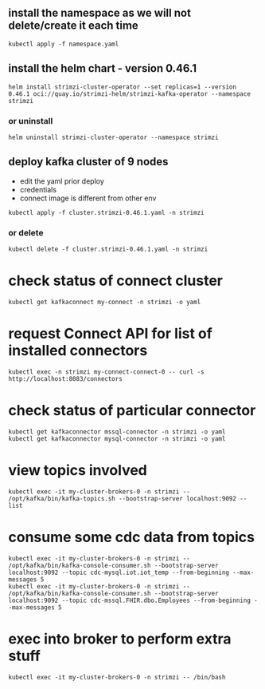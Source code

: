 ## install the namespace as we will not delete/create it each time
```
kubectl apply -f namespace.yaml
```

## install the helm chart - version 0.46.1
```
helm install strimzi-cluster-operator --set replicas=1 --version 0.46.1 oci://quay.io/strimzi-helm/strimzi-kafka-operator --namespace strimzi
```

### or uninstall
```
helm uninstall strimzi-cluster-operator --namespace strimzi
```

## deploy kafka cluster of 9 nodes
* edit the yaml prior deploy
* credentials
* connect image is different from other env
```
kubectl apply -f cluster.strimzi-0.46.1.yaml -n strimzi
```

### or delete
```
kubectl delete -f cluster.strimzi-0.46.1.yaml -n strimzi
```

# check status of connect cluster
```
kubectl get kafkaconnect my-connect -n strimzi -o yaml
```

# request Connect API for list of installed connectors
```
kubectl exec -n strimzi my-connect-connect-0 -- curl -s http://localhost:8083/connectors
```

# check status of particular connector
```
kubectl get kafkaconnector mssql-connector -n strimzi -o yaml
kubectl get kafkaconnector mysql-connector -n strimzi -o yaml
```

# view topics involved
```
kubectl exec -it my-cluster-brokers-0 -n strimzi -- /opt/kafka/bin/kafka-topics.sh --bootstrap-server localhost:9092 --list
```

# consume some cdc data from topics
```
kubectl exec -it my-cluster-brokers-0 -n strimzi -- /opt/kafka/bin/kafka-console-consumer.sh --bootstrap-server localhost:9092 --topic cdc-mysql.iot.iot_temp --from-beginning --max-messages 5
kubectl exec -it my-cluster-brokers-0 -n strimzi -- /opt/kafka/bin/kafka-console-consumer.sh --bootstrap-server localhost:9092 --topic cdc-mssql.FHIR.dbo.Employees --from-beginning --max-messages 5
```

# exec into broker to perform extra stuff
```
kubectl exec -it my-cluster-brokers-0 -n strimzi -- /bin/bash
```
